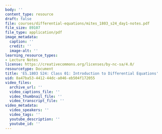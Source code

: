 ```yaml
---
body: ''
content_type: resource
draft: false
file: courses/differential-equations/mites_1803_s24_day1-notes.pdf
file_size: 89107
file_type: application/pdf
image_metadata:
  caption: ''
  credit: ''
  image-alt: ''
learning_resource_types:
- Lecture Notes
license: https://creativecommons.org/licenses/by-nc-sa/4.0/
resourcetype: Document
title: 'ES.1803 S24: Class 01: Introduction to Differential Equations'
uid: 8a47ba53-4412-44dc-a046-eb504f172055
video_files:
  archive_url: ''
  video_captions_file: ''
  video_thumbnail_file: ''
  video_transcript_file: ''
video_metadata:
  video_speakers: ''
  video_tags: ''
  youtube_description: ''
  youtube_id: ''
---
```

